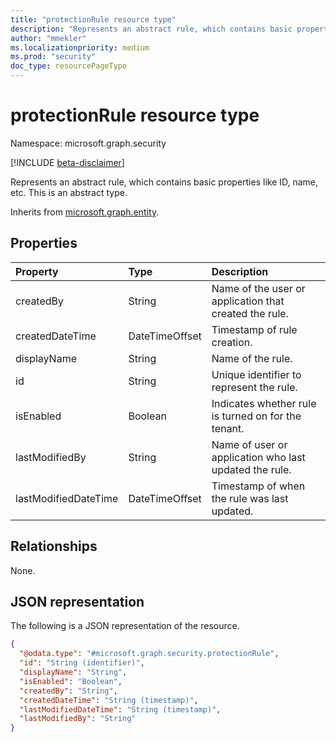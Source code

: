 ```yaml
---
title: "protectionRule resource type"
description: "Represents an abstract rule, which contains basic properties like ID, name, etc."
author: "mmekler"
ms.localizationpriority: medium
ms.prod: "security"
doc_type: resourcePageType
---
```


# protectionRule resource type

Namespace: microsoft.graph.security

[!INCLUDE [beta-disclaimer](../../includes/beta-disclaimer.md)]

Represents an abstract rule, which contains basic properties like ID, name, etc.
This is an abstract type.

Inherits from [microsoft.graph.entity](../resources/entity.md).

## Properties
| Property             | Type           | Description                                            |
|:---------------------|:---------------|:-------------------------------------------------------|
| createdBy            | String         | Name of the user or application that created the rule. |
| createdDateTime      | DateTimeOffset | Timestamp of rule creation.                            |
| displayName          | String         | Name of the rule.                                      |
| id                   | String         | Unique identifier to represent the rule.               |
| isEnabled            | Boolean        | Indicates whether rule is turned on for the tenant.    |
| lastModifiedBy       | String         | Name of user or application who last updated the rule. |
| lastModifiedDateTime | DateTimeOffset | Timestamp of when the rule was last updated.           |

## Relationships
None.

## JSON representation
The following is a JSON representation of the resource.
<!-- {
  "blockType": "resource",
  "keyProperty": "id",
  "@odata.type": "microsoft.graph.security.protectionRule",
  "baseType": "microsoft.graph.entity",
  "openType": false
}
-->
``` json
{
  "@odata.type": "#microsoft.graph.security.protectionRule",
  "id": "String (identifier)",
  "displayName": "String",
  "isEnabled": "Boolean",
  "createdBy": "String",
  "createdDateTime": "String (timestamp)",
  "lastModifiedDateTime": "String (timestamp)",
  "lastModifiedBy": "String"
}
```

